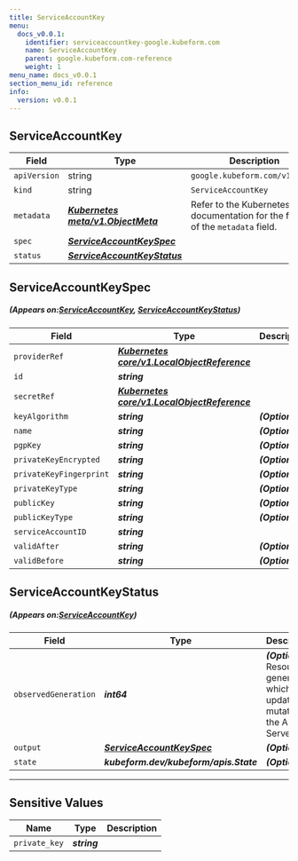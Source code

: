 ```yaml
---
title: ServiceAccountKey
menu:
  docs_v0.0.1:
    identifier: serviceaccountkey-google.kubeform.com
    name: ServiceAccountKey
    parent: google.kubeform.com-reference
    weight: 1
menu_name: docs_v0.0.1
section_menu_id: reference
info:
  version: v0.0.1
---
```


## ServiceAccountKey
| Field | Type | Description |
| ------ | ----- | ----------- |
| `apiVersion` | string | `google.kubeform.com/v1alpha1` |
|    `kind` | string | `ServiceAccountKey` |
| `metadata` | ***[Kubernetes meta/v1.ObjectMeta](https://kubernetes.io/docs/reference/generated/kubernetes-api/v1.13/#objectmeta-v1-meta)***|Refer to the Kubernetes API documentation for the fields of the `metadata` field.|
| `spec` | ***[ServiceAccountKeySpec](#ServiceAccountKeySpec)***||
| `status` | ***[ServiceAccountKeyStatus](#ServiceAccountKeyStatus)***||
## ServiceAccountKeySpec
##### (Appears on:[ServiceAccountKey](#ServiceAccountKey), [ServiceAccountKeyStatus](#ServiceAccountKeyStatus))
| Field | Type | Description |
| ------ | ----- | ----------- |
| `providerRef` | ***[Kubernetes core/v1.LocalObjectReference](https://kubernetes.io/docs/reference/generated/kubernetes-api/v1.13/#localobjectreference-v1-core)***||
| `id` | ***string***||
| `secretRef` | ***[Kubernetes core/v1.LocalObjectReference](https://kubernetes.io/docs/reference/generated/kubernetes-api/v1.13/#localobjectreference-v1-core)***||
| `keyAlgorithm` | ***string***| ***(Optional)*** |
| `name` | ***string***| ***(Optional)*** |
| `pgpKey` | ***string***| ***(Optional)*** |
| `privateKeyEncrypted` | ***string***| ***(Optional)*** |
| `privateKeyFingerprint` | ***string***| ***(Optional)*** |
| `privateKeyType` | ***string***| ***(Optional)*** |
| `publicKey` | ***string***| ***(Optional)*** |
| `publicKeyType` | ***string***| ***(Optional)*** |
| `serviceAccountID` | ***string***||
| `validAfter` | ***string***| ***(Optional)*** |
| `validBefore` | ***string***| ***(Optional)*** |
## ServiceAccountKeyStatus
##### (Appears on:[ServiceAccountKey](#ServiceAccountKey))
| Field | Type | Description |
| ------ | ----- | ----------- |
| `observedGeneration` | ***int64***| ***(Optional)*** Resource generation, which is updated on mutation by the API Server.|
| `output` | ***[ServiceAccountKeySpec](#ServiceAccountKeySpec)***| ***(Optional)*** |
| `state` | ***kubeform.dev/kubeform/apis.State***| ***(Optional)*** |
---
## Sensitive Values
| Name | Type | Description |
|------|------|-------------|
| `private_key` | ***string*** ||
